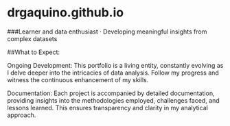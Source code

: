 # drgaquino.github.io
###Learner and data enthusiast · Developing meaningful insights from complex datasets


##What to Expect:

Ongoing Development: This portfolio is a living entity, constantly evolving as I delve deeper into the intricacies of data analysis. Follow my progress and witness the continuous enhancement of my skills.

Documentation: Each project is accompanied by detailed documentation, providing insights into the methodologies employed, challenges faced, and lessons learned. This ensures transparency and clarity in my analytical approach.
